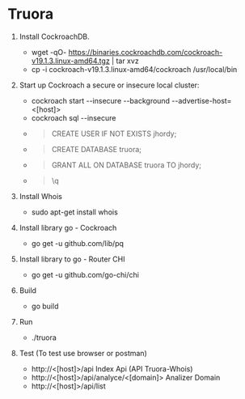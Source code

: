 # Truora

1) Install CockroachDB.
    - wget -qO- https://binaries.cockroachdb.com/cockroach-v19.1.3.linux-amd64.tgz | tar  xvz
    - cp -i cockroach-v19.1.3.linux-amd64/cockroach /usr/local/bin

2) Start up Cockroach a secure or insecure local cluster:
    - cockroach start --insecure --background --advertise-host= <[host]>
    - cockroach sql --insecure
    - >CREATE USER IF NOT EXISTS jhordy;
    - >CREATE DATABASE truora;
    - >GRANT ALL ON DATABASE truora TO jhordy;
    - >\q
3) Install Whois
    - sudo apt-get install whois

4) Install library go - Cockroach
    - go get -u github.com/lib/pq

5) Install library to go - Router CHI
    - go get -u github.com/go-chi/chi

6) Build
    - go build

7) Run
    - ./truora

8) Test (To test use browser or postman)
    - http://<[host]>/api                       Index Api (API Truora-Whois)
    - http://<[host]>/api/analyce/<[domain]>    Analizer Domain
    - http://<[host]>/api/list   